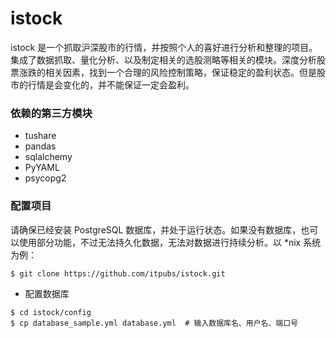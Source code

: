 # istock
istock 是一个抓取沪深股市的行情，并按照个人的喜好进行分析和整理的项目。集成了数据抓取、量化分析、以及制定相关的选股测略等相关的模块。深度分析股票涨跌的相关因素，找到一个合理的风险控制策略，保证稳定的盈利状态。但是股市的行情是会变化的，并不能保证一定会盈利。


### 依赖的第三方模块

- tushare
- pandas
- sqlalchemy
- PyYAML
- psycopg2

### 配置项目

请确保已经安装 PostgreSQL 数据库，并处于运行状态。如果没有数据库，也可以使用部分功能，不过无法持久化数据，无法对数据进行持续分析。以 *nix 系统为例：

```shell
$ git clone https://github.com/itpubs/istock.git
```
- 配置数据库

```shell
$ cd istock/config
$ cp database_sample.yml database.yml  # 输入数据库名、用户名、端口号
```